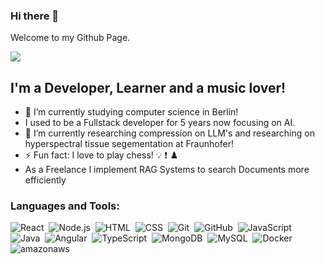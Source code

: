 ### Hi there 👋

Welcome to my Github Page.

![](https://i.giphy.com/media/RbDKaczqWovIugyJmW/giphy.webp)

## I'm a Developer, Learner and a music lover!
- 🔭 I’m currently studying computer science in Berlin!
- I used to be a Fullstack developer for 5 years now focusing on AI.
- 🌱 I’m currently researching compression on LLM's and researching on hyperspectral tissue segementation at Fraunhofer!
- ⚡ Fun fact: I love to play chess! :bulb: :exclamation: ♟️
- As a Freelance I implement RAG Systems to search Documents more efficiently

### Languages and Tools:

![React](https://img.shields.io/badge/-React-05122A?style=flat&color=blue&logo=react)&nbsp;
![Node.js](https://img.shields.io/badge/-Node.js-05122A?style=flat&color=grey&logo=node.js)&nbsp;
![HTML](https://img.shields.io/badge/-HTML-05122A?style=flat&color=grey&logo=HTML5&backgroundColor=5B84B1FF)&nbsp;
![CSS](https://img.shields.io/badge/-CSS-05122A?style=flat&color=blue&logo=CSS3)&nbsp;
![Git](https://img.shields.io/badge/-Git-05122A?style=flat&color=grey&logo=git)&nbsp;
![GitHub](https://img.shields.io/badge/-GitHub-05122A?style=flat&color=black&logo=github)&nbsp;
![JavaScript](https://img.shields.io/badge/-JavaScript-05122A?style=flat&color=black&logo=javascript)&nbsp;
![Java](https://img.shields.io/badge/-Java-05122A?style=flat&logo=Java&color=white&logoColor=FFA518)&nbsp;
![Angular](https://img.shields.io/badge/-Angular-05122A?style=flat&color=grey&logo=angular)&nbsp;
![TypeScript](https://img.shields.io/badge/-Typescript-05122A?style=flat&color=white&logo=typescript)&nbsp;
![MongoDB](https://img.shields.io/badge/-MongoDB-05122A?style=flat&color=blue&logo=mongodb)&nbsp;
![MySQL](https://img.shields.io/badge/-MySQL-05122A?style=flat&color=white&logo=mysql)&nbsp;
![Docker](https://img.shields.io/badge/-Docker-05122A?style=flat&color=blue&logo=docker)&nbsp;
![amazonaws](https://img.shields.io/badge/-AmazonAWS-05122A?style=flat&color=orange&logo=amazon-aws)&nbsp;
